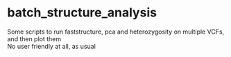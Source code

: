 # batch_structure_analysis
Some scripts to run faststructure, pca and heterozygosity on multiple VCFs, and then plot them\
No user friendly at all, as usual
